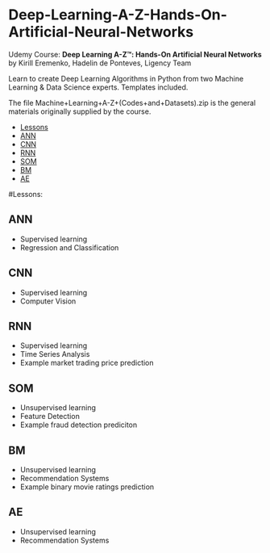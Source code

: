 # Deep-Learning-A-Z-Hands-On-Artificial-Neural-Networks
Udemy Course: **Deep Learning A-Z™: Hands-On Artificial Neural Networks** by Kirill Eremenko, Hadelin de Ponteves, Ligency Team

Learn to create Deep Learning Algorithms in Python from two Machine Learning & Data Science experts. Templates included.


The file Machine+Learning+A-Z+(Codes+and+Datasets).zip is the general materials originally supplied by the course.

* [Lessons](#Lessons)
* [ANN](##ANN)
* [CNN](#CNN)
* [RNN](#RMM)
* [SOM](#SOM)
* [BM](#BM)
* [AE](#AE)

#Lessons:
## ANN
* Supervised learning
* Regression and Classification
## CNN
* Supervised learning
* Computer Vision
## RNN
* Supervised learning
* Time Series Analysis
* Example market trading price prediction
## SOM
* Unsupervised learning
* Feature Detection
* Example fraud detection prediciton
## BM
* Unsupervised learning
* Recommendation Systems
* Example binary movie ratings prediction
## AE
* Unsupervised learning
* Recommendation Systems
